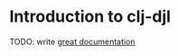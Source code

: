 # Introduction to clj-djl

TODO: write [great documentation](http://jacobian.org/writing/what-to-write/)
